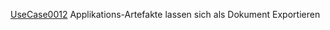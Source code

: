 [UseCase0012](https://github.com/DomainDrivenArchitecture/ddaRequirement/blob/master/en/requirements/UseCase0012.md)  Applikations-Artefakte lassen sich als Dokument Exportieren